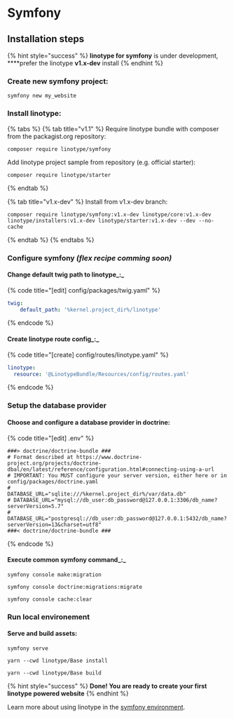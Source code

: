 # Symfony

## Installation steps

{% hint style="success" %}
**linotype for symfony** is under development, ****prefer the linotype **v1.x-dev** install
{% endhint %}

### Create new symfony project:

```
symfony new my_website        
```

### Install linotype:

{% tabs %}
{% tab title="v1.1" %}
Require linotype bundle with composer from the packagist.org repository:

```
composer require linotype/symfony        
```

Add linotype project sample from repository \(e.g. official starter\):

```text
composer require linotype/starter        
```
{% endtab %}

{% tab title="v1.x-dev" %}
Install from v1.x-dev branch:

```
composer require linotype/symfony:v1.x-dev linotype/core:v1.x-dev linotype/installers:v1.x-dev linotype/starter:v1.x-dev --dev --no-cache           
```
{% endtab %}
{% endtabs %}

### Configure symfony _\(flex recipe comming soon\)_

#### Change default twig path to linotype_:_

{% code title="\[edit\] config/packages/twig.yaml" %}
```yaml
twig:
    default_path: '%kernel.project_dir%/linotype'        
```
{% endcode %}

#### Create linotype route config_:_

{% code title="\[create\] config/routes/linotype.yaml" %}
```yaml
linotype:
  resource: '@LinotypeBundle/Resources/config/routes.yaml'        
```
{% endcode %}

### Setup the database provider

#### Choose and configure a database provider in doctrine:

{% code title="\[edit\] .env" %}
```text
###> doctrine/doctrine-bundle ###
# Format described at https://www.doctrine-project.org/projects/doctrine-dbal/en/latest/reference/configuration.html#connecting-using-a-url        
# IMPORTANT: You MUST configure your server version, either here or in config/packages/doctrine.yaml
#
DATABASE_URL="sqlite:///%kernel.project_dir%/var/data.db"
# DATABASE_URL="mysql://db_user:db_password@127.0.0.1:3306/db_name?serverVersion=5.7"
# DATABASE_URL="postgresql://db_user:db_password@127.0.0.1:5432/db_name?serverVersion=13&charset=utf8"
###< doctrine/doctrine-bundle ###
```
{% endcode %}

#### Execute common symfony command_:_

```text
symfony console make:migration        
```

```text
symfony console doctrine:migrations:migrate        
```

```text
symfony console cache:clear        
```

### Run local environement

#### Serve and build assets:

```text
symfony serve        
```

```text
yarn --cwd linotype/Base install       
```

```text
yarn --cwd linotype/Base build        
```

{% hint style="success" %}
**Done! You are ready to create your first linotype powered website**
{% endhint %}

Learn more about using linotype in the [symfony environment](../environement/symfony.md).

